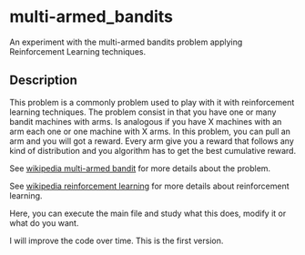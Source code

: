 # multi-armed_bandits
An experiment with the multi-armed bandits problem applying Reinforcement Learning techniques.

## Description
This problem is a commonly problem used to play with it with reinforcement learning techniques.
The problem consist in that you have one or many bandit machines with arms. Is analogous if you have X machines with an arm each one or one machine with X arms.
In this problem, you can pull an arm and you will got a reward. Every arm give you a reward that follows any kind of distribution and you algorithm has to get the best cumulative reward.

See [wikipedia multi-armed bandit](https://en.wikipedia.org/wiki/Multi-armed_bandit) for more details about the problem.

See [wikipedia reinforcement learning](https://en.wikipedia.org/wiki/Reinforcement_learning) for more details about reinforcement learning.

Here, you can execute the main file and study what this does, modify it or what do you want.

I will improve the code over time. This is the first version.

